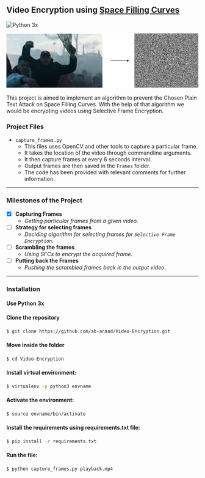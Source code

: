 ## Video Encryption using [Space Filling Curves](https://en.wikipedia.org/wiki/Space-filling_curve) 
![Python 3x](https://img.shields.io/pypi/pyversions/django?color=green&style=plastic)

<p align="center">
  <img src="img.jpg">
</p>
This project is aimed to implement an algorithm to prevent the Chosen Plain Text Attack on Space Filling Curves.  
With the help of that algorithm we would be encrypting videos using Selective Frame Encryption.


### Project Files

* `capture_frames.py` 
	* This files uses OpenCV and other tools to capture a particular frame.
	* It takes the location of the video through commandline arguments.
	* It then capture frames at every 6 seconds interval.
	* Output frames are then saved in the `Frames` folder.
	* The code has been provided with relevant comments for further information.

--- 

### Milestones of the Project

- [x] <b>Capturing Frames</b>
	- <i>Getting particular frames from a given video</i>.
- [ ] <b>Strategy for selecting frames</b>
	- <i> Deciding algorithm for selecting frames for `Selective Frame Encryption`</i>.
- [ ] <b>Scrambling the frames</b>
	- <i>Using SFCs to encrypt the acquired frame</i>.
- [ ] <b>Putting back the Frames</b>
	- <i>Pushing the scrambled frames back in the output video</i>.

---


### Installation 

#### Use Python 3x

#### Clone the repository
```bash
$ git clone https://github.com/ab-anand/Video-Encryption.git
``` 

#### Move inside the folder
```bash
$ cd Video-Encryption
``` 

#### Install virtual environment:
```bash
$ virtualenv -p python3 envname
``` 
#### Activate the environment: 
```bash
$ source envname/bin/activate
``` 
#### Install the requirements using requirements.txt file: 
```bash
$ pip install -r requirements.txt
``` 

#### Run the file: 
```bash
$ python capture_frames.py playback.mp4
``` 

